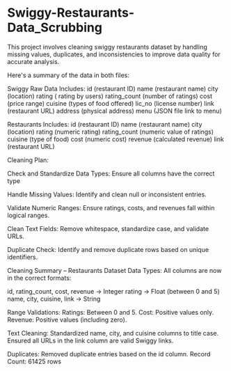 # Swiggy-Restaurants-Data_Scrubbing
This project involves cleaning swiggy restaurants dataset by handling missing values, duplicates, and inconsistencies to improve data quality for accurate analysis. 

Here's a summary of the data in both files:

Swiggy Raw Data Includes:
id (restaurant ID)
name (restaurant name)
city (location)
rating ( rating by users)
rating_count (number of ratings)
cost (price range)
cuisine (types of food offered)
lic_no (license number)
link (restaurant URL)
address (physical address)
menu (JSON file link to menu)


Restaurants Includes:
id (restaurant ID)
name (restaurant name)
city (location)
rating (numeric rating)
rating_count (numeric value of ratings)
cuisine (type of food)
cost (numeric cost)
revenue (calculated revenue)
link (restaurant URL)


Cleaning Plan:

Check and Standardize Data Types: Ensure all columns have the correct type

Handle Missing Values: Identify and clean null or inconsistent entries.

Validate Numeric Ranges: Ensure ratings, costs, and revenues fall within logical ranges.

Clean Text Fields: Remove whitespace, standardize case, and validate URLs.

Duplicate Check: Identify and remove duplicate rows based on unique identifiers.


Cleaning Summary – Restaurants Dataset
Data Types: All columns are now in the correct formats:

id, rating_count, cost, revenue → Integer
rating → Float (between 0 and 5)
name, city, cuisine, link → String


Range Validations:
Ratings: Between 0 and 5.
Cost: Positive values only.
Revenue: Positive values (including zero).



Text Cleaning:
Standardized name, city, and cuisine columns to title case.
Ensured all URLs in the link column are valid Swiggy links.

Duplicates:
Removed duplicate entries based on the id column.
Record Count: 61425 rows
